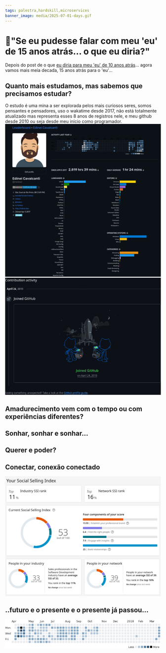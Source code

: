 ```yaml
---
tags: palestra,hardskill,microservices
banner_image: media/2025-07-01-days.gif
---
```


# 🔮"Se eu pudesse falar com meu 'eu' de 15 anos atrás… o que eu diria?"

Depois do post de o que [eu diria para meu 'eu' de 10 anos atrás](https://edinei.dev/dez-anos-atras.html)... agora vamos mais meia decada, 15 anos atrás para o 'eu'...

## Quanto mais estudamos, mas sabemos que precisamos estudar?
O estudo é uma mina a ser explorada pelos mais curiosos seres, somos pensantes e pensadores, uso o wakatime desde 2017, não está totalmente atualizado mas representa esses 8 anos de registros nele, e meu github desde 2010 ou seja desde meu início como programador.
![Wakatime](media/2025-07-01-wakatime.webp)
![GitHub](media/2025-06-01-github.jpg)

## Amadurecimento vem com o tempo ou com experiências diferentes?
## Sonhar, sonhar e sonhar...
## Querer e poder?
## Conectar, conexão conectado
![Linkedin SSI](media/2025-07-01-ssi.webp)
## ..futuro e o presente e o presente já passou...
![Roda do tempo!!!](media/2025-07-01-days.gif)
